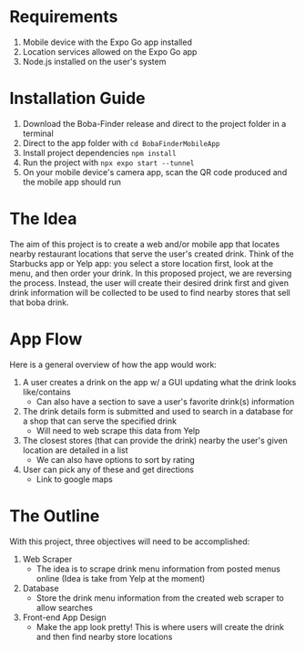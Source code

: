 # Requirements
1. Mobile device with the Expo Go app installed
2. Location services allowed on the Expo Go app
3. Node.js installed on the user's system

# Installation Guide
1. Download the Boba-Finder release and direct to the project folder in a terminal
2. Direct to the app folder with ```cd BobaFinderMobileApp```
3. Install project dependencies ```npm install```
4. Run the project with ```npx expo start --tunnel```
5. On your mobile device's camera app, scan the QR code produced and the mobile app should run

# The Idea
The aim of this project is to create a web and/or mobile app that locates nearby restaurant locations that serve the user's created drink. Think of the Starbucks app or Yelp app: you select a store location first, look at the menu, and then order your drink. In this proposed project, we are reversing the process. Instead, the user will create their desired drink first and given drink information will be collected to be used to find nearby stores that sell that boba drink.

# App Flow
Here is a general overview of how the app would work:  

1. A user creates a drink on the app w/ a GUI updating what the drink looks like/contains  
    - Can also have a section to save a user's favorite drink(s) information
2. The drink details form is submitted and used to search in a database for a shop that can serve the specified drink
    - Will need to web scrape this data from Yelp
3. The closest stores (that can provide the drink) nearby the user's given location are detailed in a list
    - We can also have options to sort by rating
4. User can pick any of these and get directions
    - Link to google maps

# The Outline
With this project, three objectives will need to be accomplished:  

1. Web Scraper
    - The idea is to scrape drink menu information from posted menus online (Idea is take from Yelp at the moment)
2. Database
    - Store the drink menu information from the created web scraper to allow searches
3. Front-end App Design
    - Make the app look pretty! This is where users will create the drink and then find nearby store locations
